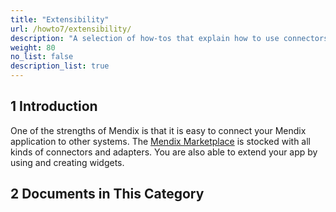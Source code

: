 ```yaml
---
title: "Extensibility"
url: /howto7/extensibility/
description: "A selection of how-tos that explain how to use connectors and adapters from the Marketplace."
weight: 80
no_list: false
description_list: true 
---
```


## 1 Introduction

One of the strengths of Mendix is that it is easy to connect your Mendix application to other systems. The [Mendix Marketplace](https://marketplace.mendix.com/) is stocked with all kinds of connectors and adapters. You are also able to extend your app by using and creating widgets.

## 2 Documents in This Category
